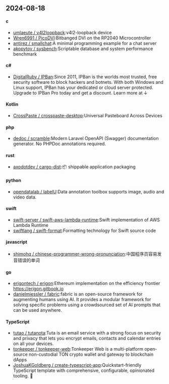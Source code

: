 ## 2024-08-18
#### c
* [umlaeute / v4l2loopback](https://github.com/umlaeute/v4l2loopback):v4l2-loopback device
* [Wren6991 / PicoDVI](https://github.com/Wren6991/PicoDVI):Bitbanged DVI on the RP2040 Microcontroller
* [antirez / smallchat](https://github.com/antirez/smallchat):A minimal programming example for a chat server
* [akopytov / sysbench](https://github.com/akopytov/sysbench):Scriptable database and system performance benchmark
#### c#
* [DigitalRuby / IPBan](https://github.com/DigitalRuby/IPBan):Since 2011, IPBan is the worlds most trusted, free security software to block hackers and botnets. With both Windows and Linux support, IPBan has your dedicated or cloud server protected. Upgrade to IPBan Pro today and get a discount. Learn more at ↓
#### Kotlin
* [CrossPaste / crosspaste-desktop](https://github.com/CrossPaste/crosspaste-desktop):Universal Pasteboard Across Devices
#### php
* [dedoc / scramble](https://github.com/dedoc/scramble):Modern Laravel OpenAPI (Swagger) documentation generator. No PHPDoc annotations required.
#### rust
* [axodotdev / cargo-dist](https://github.com/axodotdev/cargo-dist):📦 shippable application packaging
#### python
* [opendatalab / labelU](https://github.com/opendatalab/labelU):Data annotation toolbox supports image, audio and video data.
#### swift
* [swift-server / swift-aws-lambda-runtime](https://github.com/swift-server/swift-aws-lambda-runtime):Swift implementation of AWS Lambda Runtime
* [swiftlang / swift-format](https://github.com/swiftlang/swift-format):Formatting technology for Swift source code
#### javascript
* [shimohq / chinese-programmer-wrong-pronunciation](https://github.com/shimohq/chinese-programmer-wrong-pronunciation):中国程序员容易发音错误的单词
#### go
* [erigontech / erigon](https://github.com/erigontech/erigon):Ethereum implementation on the efficiency frontier https://erigon.gitbook.io
* [danielmiessler / fabric](https://github.com/danielmiessler/fabric):fabric is an open-source framework for augmenting humans using AI. It provides a modular framework for solving specific problems using a crowdsourced set of AI prompts that can be used anywhere.
#### TypeScript
* [tutao / tutanota](https://github.com/tutao/tutanota):Tuta is an email service with a strong focus on security and privacy that lets you encrypt emails, contacts and calendar entries on all your devices.
* [tonkeeper / tonkeeper-web](https://github.com/tonkeeper/tonkeeper-web):Tonkeeper Web is a multi-platform open-source non-custodial TON crypto wallet and gateway to blockchain dApps
* [JoshuaKGoldberg / create-typescript-app](https://github.com/JoshuaKGoldberg/create-typescript-app):Quickstart-friendly TypeScript template with comprehensive, configurable, opinionated tooling. 💝
